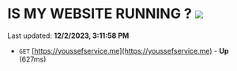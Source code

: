 # IS MY WEBSITE RUNNING ? [![](https://img.shields.io/static/v1?label=Sponsor&message=%E2%9D%A4&logo=GitHub&color=%23fe8e86)](https://github.com/sponsors/<username>)

Last updated: **12/2/2023, 3:11:58 PM**

- `GET` [https://youssefservice.me](https://youssefservice.me) - **Up** (627ms)
